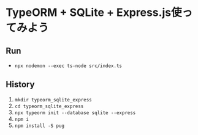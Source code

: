 # TypeORM + SQLite + Express.js使ってみよう

## Run

- `npx nodemon --exec ts-node src/index.ts`

## History

1. `mkdir typeorm_sqlite_express`
1. `cd typeorm_sqlite_express`
1. `npx typeorm init --database sqlite --express`
1. `npm i`
1. `npm install -S pug`
